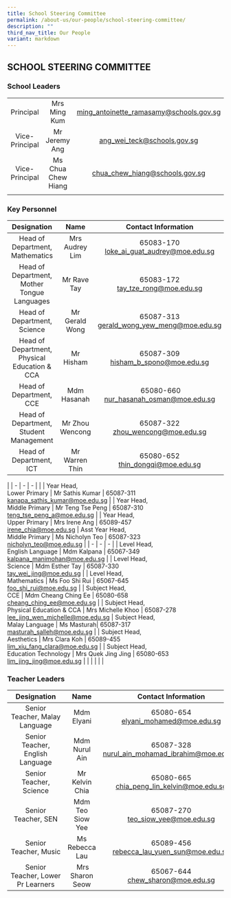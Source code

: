 ```yaml
---
title: School Steering Committee
permalink: /about-us/our-people/school-steering-committee/
description: ""
third_nav_title: Our People
variant: markdown
---
```

## SCHOOL STEERING COMMITTEE

### School Leaders

|  |  |  |
|:---:|:---:|:---:|
| Principal | Mrs Ming Kum |[ming_antoinette_ramasamy@schools.gov.sg](mailto:ming_antoinette_ramasamy@schools.gov.sg) |
| Vice-Principal | Mr Jeremy Ang |[ang_wei_teck@schools.gov.sg](mailto:ang_wei_teck@schools.gov.sg) |
| Vice-Principal | Ms Chua Chew Hiang |[chua_chew_hiang@schools.gov.sg](mailto:chua_chew_hiang@schools.gov.sg) |
| | | |

### Key Personnel

| Designation | Name | Contact Information |
|:---:|:---:|:---:|
| Head of Department,<br>Mathematics | Mrs Audrey Lim | 65083-170<br>[loke_ai_guat_audrey@moe.edu.sg](mailto:loke_ai_guat_audrey@moe.edu.sg) |
| Head of Department,<br>Mother Tongue Languages | Mr Rave Tay | 65083-172<br>[tay_tze_rong@moe.edu.sg](mailto:tay_tze_rong@moe.edu.sg) |
| Head of Department,<br>Science | Mr Gerald Wong | 65087-313<br>[gerald_wong_yew_meng@moe.edu.sg](mailto:gerald_wong_yew_meng@moe.edu.sg) |
| Head of Department,<br>Physical Education &amp; CCA | Mr Hisham | 65087-309<br>[hisham_b_spono@moe.edu.sg](mailto:hisham_b_spono@moe.edu.sg) |
|  Head of Department, <br>CCE |  Mdm Hasanah |  &nbsp;65080-660<br>[nur_hasanah_osman@moe.edu.sg](mailto:nur_hasanah_osman@moe.edu.sg) |
|  Head of Department, <br>Student Management |  Mr Zhou Wencong |  65087-322<br>[zhou_wencong@moe.edu.sg](mailto:zhou_wencong@moe.edu.sg) |
Head of Department, <br>ICT |  Mr Warren Thin |  65080-652<br>[thin_dongqi@moe.edu.sg](mailto:thin_dongqi@moe.edu.sg) |
|
| - | - | - |
| 
| Year Head,<br>Lower Primary | Mr Sathis Kumar | 65087-311<br>[kanapa_sathis_kumar@moe.edu.sg](mailto:kanapa_sathis_kumar@moe.edu.sg) |
| Year Head,<br>Middle Primary | Mr Teng Tse Peng | 65087-310<br>[teng_tse_peng_a@moe.edu.sg](mailto:teng_tse_peng_a@moe.edu.sg) |
| Year Head,<br>Upper Primary | Mrs Irene Ang |  65089-457<br>[irene_chia@moe.edu.sg](mailto:irene_chia@moe.edu.sg) |
Asst Year Head,<br>Middle Primary | Ms Nicholyn Teo |  65087-323<br>[nicholyn_teo@moe.edu.sg](mailto:nicholyn_teo@moe.edu.sg) |
| - | - | - |
|  Level Head,<br>English Language |  Mdm Kalpana |  65067-349<br>[kalpana_manimohan@moe.edu.sg](mailto:kalpana_manimohan@moe.edu.sg) |
| Level Head,<br>Science | Mdm Esther Tay | 65087-330<br>[tay_wei_jing@moe.edu.sg](mailto:foo_shi_rui@moe.edu.sg) |
| Level Head,<br>Mathematics | Ms Foo Shi Rui | 65067-645<br>[foo_shi_rui@moe.edu.sg](mailto:foo_shi_rui@moe.edu.sg) |
|  Subject Head,<br>CCE |  Mdm Cheang Ching Ee |  65080-658<br>[cheang_ching_ee@moe.edu.sg](mailto:cheang_ching_ee@moe.edu.sg) |
|  Subject Head,<br>Physical Education &amp; CCA |  Mrs Michelle Khoo |  65087-278<br>lee_jing_wen_michelle@moe.edu.sg
|  Subject Head,<br>Malay Language |  Ms Masturah|  65087-317<br>[masturah_salleh@moe.edu.sg](mailto:masturah_salleh@moe.edu.sg) |
|  Subject Head,<br>Aesthetics | Mrs Clara Koh | 65089-455<br>[lim_xiu_fang_clara@moe.edu.sg](mailto:lim_xiu_fang_clara@moe.edu.sg) |
|  Subject Head,<br>Education Technology | Mrs Quek Jing Jing |  65080-653<br>[lim_jing_jing@moe.edu.sg](mailto:lim_jing_jing@moe.edu.sg) |
| | | | |

### Teacher Leaders

| Designation | Name | Contact Information |
|:---:|:---:|:---:|
| Senior Teacher, Malay Language | Mdm Elyani | 65080-654 <br>[elyani_mohamed@moe.edu.sg](mailto:elyani_mohamed@moe.edu.sg) |
| Senior Teacher, English Language  | Mdm Nurul Ain |  65087-328<br>[nurul_ain_mohamad_ibrahim@moe.edu.sg](mailto:nurul_ain_mohamad_ibrahim@moe.edu.sg) |
|  Senior Teacher, Science |  Mr Kelvin Chia | 65080-665 <br>[chia_peng_lin_kelvin@moe.edu.sg](mailto:chia_peng_lin_kelvin@moe.edu.sg) |
| Senior Teacher, SEN | Mdm Teo Siow Yee | 65087-270<br>[teo_siow_yee@moe.edu.sg](mailto:teo_siow_yee@moe.edu.sg) |
| Senior Teacher, Music | Ms Rebecca Lau | 65089-456<br>[rebecca_lau_yuen_sun@moe.edu.sg](mailto:rebecca_lau_yuen_sun@moe.edu.sg) |
| Senior Teacher,&nbsp;Lower Pr Learners |&nbsp;Mrs Sharon Seow | 65067-644<br>[chew_sharon@moe.edu.sg](mailto:chew_sharon@moe.edu.sg) |
